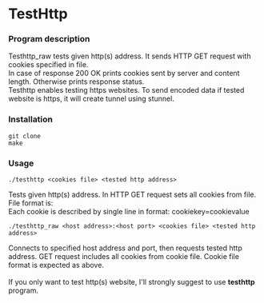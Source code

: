 # TestHttp

### Program description

Testhttp_raw tests given http(s) address. It sends HTTP GET request with cookies specified in file. <br> In case of response 200 OK prints
cookies sent by server and content length. Otherwise prints response status. <br>
Testhttp enables testing https websites. To send encoded data if tested website is https, it will create
tunnel using stunnel. 

### Installation

```
git clone
make
```

### Usage

```
./testhttp <cookies file> <tested http address>
```

Tests given http(s) address. In HTTP GET request sets all cookies from file.
File format is: <br>
Each cookie is described by single line in format: cookiekey=cookievalue

```
./testhttp_raw <host address>:<host port> <cookies file> <tested http address>
```

Connects to specified host address and port, then requests tested http address.
GET request includes all cookies from cookie file. Cookie file format is expected as above. <br>
<br>
If you only want to test http(s) website, I'll strongly suggest to use <b>testhttp</b> program.
